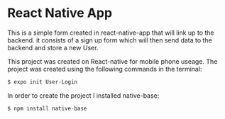 # React Native App

This is a simple form created in react-native-app that will link up to the backend. it consists of a sign up form which will then send data to the backend and store a new User.

This project was created on React-native for mobile phone useage. The project was created using the following commands in the terminal:

```js
$ expo init User-Login
```


In order to create the project I installed native-base:

```js
$ npm install native-base
```

